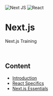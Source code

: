 ![Next JS](https://img.shields.io/badge/Next-black?style=for-the-badge&logo=next.js&logoColor=white)
![React](https://img.shields.io/badge/react-%2320232a.svg?style=for-the-badge&logo=react&logoColor=%2361DAFB)
# Next.js
Next.js Training

<br>

## Content
* [Introduction](./content/01-intro)
* [React Specifics](./content/02-react)
* [Next.js Essentials](./content/03-essentials)